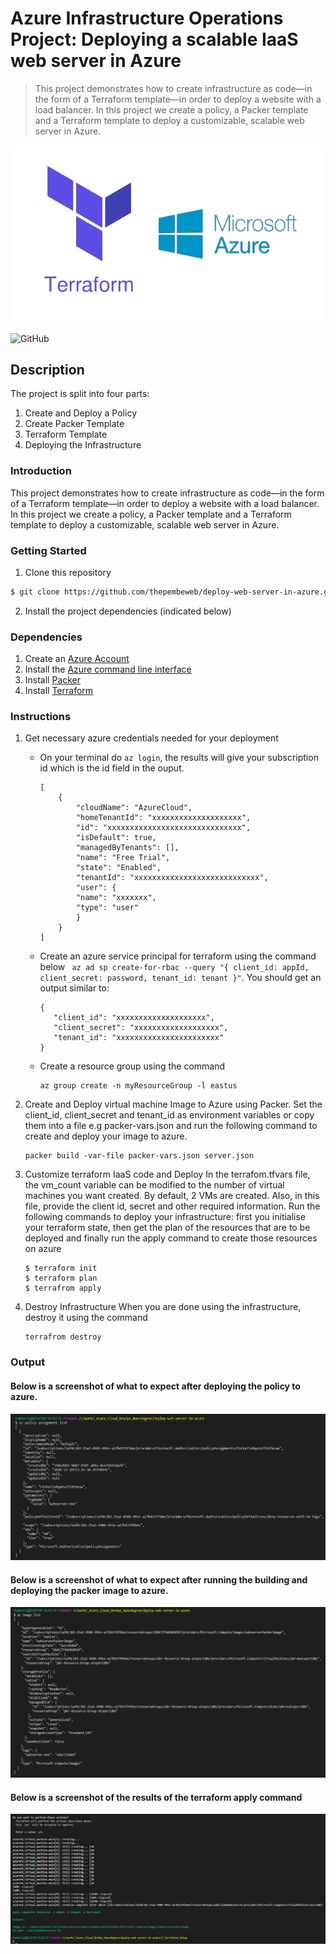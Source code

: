 ﻿# Azure Infrastructure Operations Project: Deploying a scalable IaaS web server in Azure

> This project demonstrates how to create infrastructure as code—in the form of a Terraform template—in order to deploy a website with a load balancer. In this project we create a policy, a Packer template and a Terraform template to deploy a customizable, scalable web server in Azure.

![](terraform-with-microsoft-azure.jpg)

![GitHub](https://img.shields.io/github/license/mashape/apistatus.svg)

## Description

The project is split into four parts:
1. Create and Deploy a Policy
2. Create Packer Template
3. Terraform Template
3. Deploying the Infrastructure

### Introduction
This project demonstrates how to create infrastructure as code—in the form of a Terraform template—in order to deploy a website with a load balancer. In this project we create a policy, a Packer template and a Terraform template to deploy a customizable, scalable web server in Azure.

### Getting Started
1. Clone this repository
```sh
$ git clone https://github.com/thepembeweb/deploy-web-server-in-azure.git
```
2. Install the project dependencies (indicated below)

### Dependencies
1. Create an [Azure Account](https://portal.azure.com) 
2. Install the [Azure command line interface](https://docs.microsoft.com/en-us/cli/azure/install-azure-cli?view=azure-cli-latest)
3. Install [Packer](https://www.packer.io/downloads)
4. Install [Terraform](https://www.terraform.io/downloads.html)

### Instructions
1. Get necessary azure credentials needed for your deployment
    - On your terminal do `az login`, the results will give your subscription id which is the id field in the ouput.
        ```
        [
            {
                "cloudName": "AzureCloud",
                "homeTenantId": "xxxxxxxxxxxxxxxxxxxx",
                "id": "xxxxxxxxxxxxxxxxxxxxxxxxxxxxxx",
                "isDefault": true,
                "managedByTenants": [],
                "name": "Free Trial",
                "state": "Enabled",
                "tenantId": "xxxxxxxxxxxxxxxxxxxxxxxxxxxx",
                "user": {
                "name": "xxxxxxx",
                "type": "user"
                }
            }
        ]

        ```
    - Create an azure service principal for terraform using the command below 
        ` az ad sp create-for-rbac --query "{ client_id: appId, client_secret: password, tenant_id: tenant }"`. You should get an output similar to:
         ```
        {
            "client_id": "xxxxxxxxxxxxxxxxxxxx",
            "client_secret": "xxxxxxxxxxxxxxxxxxx",
            "tenant_id": "xxxxxxxxxxxxxxxxxxxxxxx"
        }

        ```

    - Create a resource group using the command
        ```
        az group create -n myResourceGroup -l eastus

        ```
 2. Create and Deploy virtual machine Image to Azure using Packer.
    Set the client_id, client_secret and tenant_id as environment variables or copy them into a file e.g packer-vars.json and run the following command to create and deploy your image to azure.
    
        packer build -var-file packer-vars.json server.json
        
 3. Customize terraform IaaS code and Deploy
    In the terrafom.tfvars file, the vm_count variable can be modified to the number of virtual machines you want created. By default, 2 VMs are created.
    Also, in this file, provide the client id, secret and other required information.
    Run the following commands to deploy your infrastructure:
    first you initialise your terraform state, then get the plan of the resources that are to be deployed and finally run the apply command to create those resources on azure
       
        $ terraform init
        $ terraform plan 
        $ terrafrom apply
        
 4. Destroy Infrastructure
    When you are done using the infrastructure, destroy it using the command
      
        terrafrom destroy     
    
### Output
#### Below is a screenshot of what to expect after deploying the policy to azure.
![alt packer image in azure](Screenshots/1-deploy-a-policy.png)

#### Below is a screenshot of what to expect after running the building and deploying the packer image to azure.
![alt packer image in azure](Screenshots/2-packer-image.png)

#### Below is a screenshot of the results of the terraform apply command
![alt resources provisioned](Screenshots/3-terraform-apply-completed.png)


